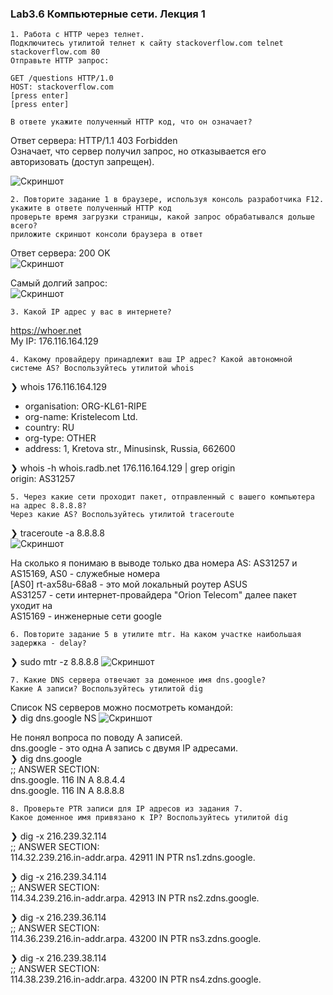 ### Lab3.6 Компьютерные сети. Лекция 1

```
1. Работа c HTTP через телнет.
Подключитесь утилитой телнет к сайту stackoverflow.com telnet stackoverflow.com 80
Отправьте HTTP запрос:

GET /questions HTTP/1.0
HOST: stackoverflow.com
[press enter]
[press enter]

В ответе укажите полученный HTTP код, что он означает?
```
Ответ сервера: HTTP/1.1 403 Forbidden   
Означает, что сервер получил запрос, но отказывается его авторизовать (доступ запрещен).

![Скриншот](https://github.com/aleksey-raevich/devops-netology/blob/master/Lab3.6/lab36_1.png)

```
2. Повторите задание 1 в браузере, используя консоль разработчика F12.
укажите в ответе полученный HTTP код
проверьте время загрузки страницы, какой запрос обрабатывался дольше всего?
приложите скриншот консоли браузера в ответ
```
Ответ сервера: 200 OK  
![Скриншот](https://github.com/aleksey-raevich/devops-netology/blob/master/Lab3.6/lab36_2.png)

Самый долгий запрос:  
![Скриншот](https://github.com/aleksey-raevich/devops-netology/blob/master/Lab3.6/lab36_3.png)

```
3. Какой IP адрес у вас в интернете?
```
https://whoer.net  
My IP: 176.116.164.129  

```
4. Какому провайдеру принадлежит ваш IP адрес? Какой автономной системе AS? Воспользуйтесь утилитой whois
```
❯ whois 176.116.164.129  

* organisation:   ORG-KL61-RIPE
* org-name:       Kristelecom Ltd.
* country:        RU
* org-type:       OTHER
* address:        1, Kretova str., Minusinsk, Russia, 662600


❯ whois -h whois.radb.net 176.116.164.129 | grep origin  
origin:         AS31257

```
5. Через какие сети проходит пакет, отправленный с вашего компьютера на адрес 8.8.8.8?
Через какие AS? Воспользуйтесь утилитой traceroute
```
❯ traceroute -a 8.8.8.8  
![Скриншот](https://github.com/aleksey-raevich/devops-netology/blob/master/Lab3.6/lab36_5.png)

На сколько я понимаю в выводе только два номера AS: AS31257 и AS15169, AS0 - служебные номера  
[AS0] rt-ax58u-68a8 - это мой локальный роутер ASUS  
AS31257 - сети интернет-провайдера "Orion Telecom" далее пакет уходит на  
AS15169 - инженерные сети google  

```
6. Повторите задание 5 в утилите mtr. На каком участке наибольшая задержка - delay?
```
❯ sudo mtr -z 8.8.8.8
![Скриншот](https://github.com/aleksey-raevich/devops-netology/blob/master/Lab3.6/lab36_6.png)

```
7. Какие DNS сервера отвечают за доменное имя dns.google?
Какие A записи? Воспользуйтесь утилитой dig
```
Список NS серверов можно посмотреть командой:  
❯ dig dns.google NS
![Скриншот](https://github.com/aleksey-raevich/devops-netology/blob/master/Lab3.6/lab36_4.png)

Не понял вопроса по поводу A записей.  
dns.google - это одна A запись с двумя IP адресами.  
❯ dig dns.google  
;; ANSWER SECTION:  
dns.google.		116	IN	A	8.8.4.4  
dns.google.		116	IN	A	8.8.8.8  

```
8. Проверьте PTR записи для IP адресов из задания 7.
Какое доменное имя привязано к IP? Воспользуйтесь утилитой dig
```
❯ dig -x 216.239.32.114  
;; ANSWER SECTION:  
114.32.239.216.in-addr.arpa. 42911 IN	PTR	ns1.zdns.google. 

❯ dig -x 216.239.34.114  
;; ANSWER SECTION:  
114.34.239.216.in-addr.arpa. 42913 IN	PTR	ns2.zdns.google.  

❯ dig -x 216.239.36.114  
;; ANSWER SECTION:  
114.36.239.216.in-addr.arpa. 43200 IN	PTR	ns3.zdns.google.  

❯ dig -x 216.239.38.114  
;; ANSWER SECTION:  
114.38.239.216.in-addr.arpa. 43200 IN	PTR	ns4.zdns.google.  